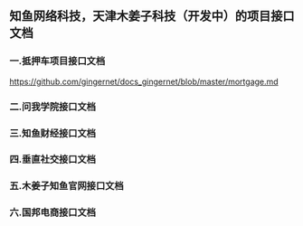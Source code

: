 ## 知鱼网络科技，天津木姜子科技（开发中）的项目接口文档

### 一.抵押车项目接口文档

https://github.com/gingernet/docs_gingernet/blob/master/mortgage.md

### 二.问我学院接口文档

### 三.知鱼财经接口文档

### 四.垂直社交接口文档

### 五.木姜子知鱼官网接口文档

### 六.国邦电商接口文档
